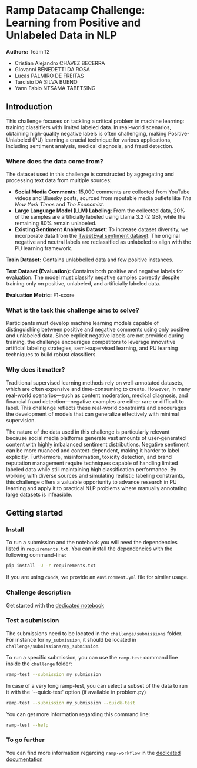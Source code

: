 # Ramp Datacamp Challenge: Learning from Positive and Unlabeled Data in NLP

**Authors:** Team 12
- Cristian Alejandro CHÁVEZ BECERRA
- Giovanni BENEDETTI DA ROSA
- Lucas PALMIRO DE FREITAS
- Tarcisio DA SILVA BUENO
- Yann Fabio NTSAMA TABETSING

## Introduction

This challenge focuses on tackling a critical problem in machine learning: training classifiers with limited labeled data. In real-world scenarios, obtaining high-quality negative labels is often challenging, making Positive-Unlabeled (PU) learning a crucial technique for various applications, including sentiment analysis, medical diagnosis, and fraud detection.

### Where does the data come from?
The dataset used in this challenge is constructed by aggregating and processing text data from multiple sources:
- **Social Media Comments**: 15,000 comments are collected from YouTube videos and Bluesky posts, sourced from reputable media outlets like *The New York Times* and *The Economist*.
- **Large Language Model (LLM) Labeling**: From the collected data, 20% of the samples are artificially labeled using Llama 3.2 (2 GB), while the remaining 80% remain unlabeled.
- **Existing Sentiment Analysis Dataset**: To increase dataset diversity, we incorporate data from the [TweetEval sentiment dataset](https://github.com/cardiffnlp/tweeteval/tree/main/datasets/sentiment). The original negative and neutral labels are reclassified as unlabeled to align with the PU learning framework.

**Train Dataset:** Contains unlabbelled data and few positive instances.

**Test Dataset (Evaluation):** Contains both positive and negative labels for evaluation. The model must classify negative samples correctly despite training only on positive, unlabeled, and artificially labeled data.

**Evaluation Metric:** F1-score

### What is the task this challenge aims to solve?
Participants must develop machine learning models capable of distinguishing between positive and negative comments using only positive and unlabeled data. Since explicit negative labels are not provided during training, the challenge encourages competitors to leverage innovative artificial labeling strategies, semi-supervised learning, and PU learning techniques to build robust classifiers.

### Why does it matter?
Traditional supervised learning methods rely on well-annotated datasets, which are often expensive and time-consuming to create. However, in many real-world scenarios—such as content moderation, medical diagnosis, and financial fraud detection—negative examples are either rare or difficult to label. This challenge reflects these real-world constraints and encourages the development of models that can generalize effectively with minimal supervision. 

The nature of the data used in this challenge is particularly relevant because social media platforms generate vast amounts of user-generated content with highly imbalanced sentiment distributions. Negative sentiment can be more nuanced and context-dependent, making it harder to label explicitly. Furthermore, misinformation, toxicity detection, and brand reputation management require techniques capable of handling limited labeled data while still maintaining high classification performance. By working with diverse sources and simulating realistic labeling constraints, this challenge offers a valuable opportunity to advance research in PU learning and apply it to practical NLP problems where manually annotating large datasets is infeasible.

## Getting started

### Install

To run a submission and the notebook you will need the dependencies listed
in `requirements.txt`. You can install the dependencies with the
following command-line:

```bash
pip install -U -r requirements.txt
```

If you are using `conda`, we provide an `environment.yml` file for similar
usage.

### Challenge description

Get started with the [dedicated notebook](challenge/sentiment_prediction_starting_kit.ipynb)

### Test a submission

The submissions need to be located in the `challenge/submissions` folder. For instance
for `my_submission`, it should be located in `challenge/submissions/my_submission`.

To run a specific submission, you can use the `ramp-test` command line inside the `challenge` folder:

```bash
ramp-test --submission my_submission
```
In case of a very long ramp-test, you can select a subset of the data to run it with
the '--quick-test' option (if available in problem.py)
```bash
ramp-test --submission my_submission --quick-test
```

You can get more information regarding this command line:

```bash
ramp-test --help
```

### To go further

You can find more information regarding `ramp-workflow` in the
[dedicated documentation](https://paris-saclay-cds.github.io/ramp-docs/ramp-workflow/stable/using_kits.html)
